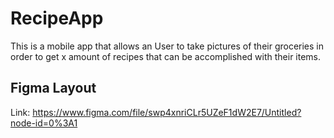 # RecipeApp
This is a mobile app that allows an User to take pictures of their groceries in order to get x amount of recipes that can be accomplished with their items.

## Figma Layout
Link: https://www.figma.com/file/swp4xnriCLr5UZeF1dW2E7/Untitled?node-id=0%3A1
